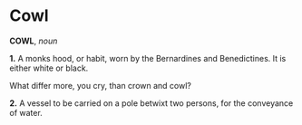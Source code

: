 # Cowl

**COWL**, _noun_

**1.** A monks hood, or habit, worn by the Bernardines and Benedictines. It is either white or black.

What differ more, you cry, than crown and cowl?

**2.** A vessel to be carried on a pole betwixt two persons, for the conveyance of water.